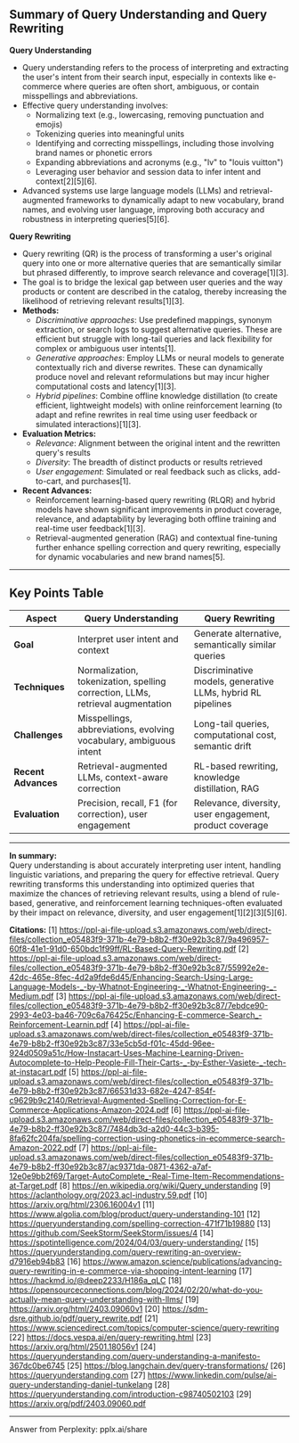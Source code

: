 ## Summary of Query Understanding and Query Rewriting

**Query Understanding**

- Query understanding refers to the process of interpreting and extracting the user's intent from their search input, especially in contexts like e-commerce where queries are often short, ambiguous, or contain misspellings and abbreviations.
- Effective query understanding involves:
  - Normalizing text (e.g., lowercasing, removing punctuation and emojis)
  - Tokenizing queries into meaningful units
  - Identifying and correcting misspellings, including those involving brand names or phonetic errors
  - Expanding abbreviations and acronyms (e.g., "lv" to "louis vuitton")
  - Leveraging user behavior and session data to infer intent and context[2][5][6].
- Advanced systems use large language models (LLMs) and retrieval-augmented frameworks to dynamically adapt to new vocabulary, brand names, and evolving user language, improving both accuracy and robustness in interpreting queries[5][6].

**Query Rewriting**

- Query rewriting (QR) is the process of transforming a user's original query into one or more alternative queries that are semantically similar but phrased differently, to improve search relevance and coverage[1][3].
- The goal is to bridge the lexical gap between user queries and the way products or content are described in the catalog, thereby increasing the likelihood of retrieving relevant results[1][3].
- **Methods:**
  - *Discriminative approaches*: Use predefined mappings, synonym extraction, or search logs to suggest alternative queries. These are efficient but struggle with long-tail queries and lack flexibility for complex or ambiguous user intents[1].
  - *Generative approaches*: Employ LLMs or neural models to generate contextually rich and diverse rewrites. These can dynamically produce novel and relevant reformulations but may incur higher computational costs and latency[1][3].
  - *Hybrid pipelines*: Combine offline knowledge distillation (to create efficient, lightweight models) with online reinforcement learning (to adapt and refine rewrites in real time using user feedback or simulated interactions)[1][3].
- **Evaluation Metrics:**
  - *Relevance*: Alignment between the original intent and the rewritten query's results
  - *Diversity*: The breadth of distinct products or results retrieved
  - *User engagement*: Simulated or real feedback such as clicks, add-to-cart, and purchases[1].
- **Recent Advances:**
  - Reinforcement learning-based query rewriting (RLQR) and hybrid models have shown significant improvements in product coverage, relevance, and adaptability by leveraging both offline training and real-time user feedback[1][3].
  - Retrieval-augmented generation (RAG) and contextual fine-tuning further enhance spelling correction and query rewriting, especially for dynamic vocabularies and new brand names[5].

---

## Key Points Table

| Aspect               | Query Understanding                                  | Query Rewriting                                   |
|----------------------|-----------------------------------------------------|---------------------------------------------------|
| **Goal**             | Interpret user intent and context                    | Generate alternative, semantically similar queries |
| **Techniques**       | Normalization, tokenization, spelling correction, LLMs, retrieval augmentation | Discriminative models, generative LLMs, hybrid RL pipelines |
| **Challenges**       | Misspellings, abbreviations, evolving vocabulary, ambiguous intent | Long-tail queries, computational cost, semantic drift |
| **Recent Advances**  | Retrieval-augmented LLMs, context-aware correction  | RL-based rewriting, knowledge distillation, RAG    |
| **Evaluation**       | Precision, recall, F1 (for correction), user engagement | Relevance, diversity, user engagement, product coverage |

---

**In summary:**  
Query understanding is about accurately interpreting user intent, handling linguistic variations, and preparing the query for effective retrieval. Query rewriting transforms this understanding into optimized queries that maximize the chances of retrieving relevant results, using a blend of rule-based, generative, and reinforcement learning techniques-often evaluated by their impact on relevance, diversity, and user engagement[1][2][3][5][6].

**Citations:**
[1] https://ppl-ai-file-upload.s3.amazonaws.com/web/direct-files/collection_e05483f9-371b-4e79-b8b2-ff30e92b3c87/9a496957-60f8-41e1-91d0-650bdc1f99ff/RL-Based-Query-Rewriting.pdf
[2] https://ppl-ai-file-upload.s3.amazonaws.com/web/direct-files/collection_e05483f9-371b-4e79-b8b2-ff30e92b3c87/55992e2e-42dc-465e-8fec-4d2a9fde6d45/Enhancing-Search-Using-Large-Language-Models-_-by-Whatnot-Engineering-_-Whatnot-Engineering-_-Medium.pdf
[3] https://ppl-ai-file-upload.s3.amazonaws.com/web/direct-files/collection_e05483f9-371b-4e79-b8b2-ff30e92b3c87/7ebdce90-2993-4e03-ba46-709c6a76425c/Enhancing-E-commerce-Search_-Reinforcement-Learnin.pdf
[4] https://ppl-ai-file-upload.s3.amazonaws.com/web/direct-files/collection_e05483f9-371b-4e79-b8b2-ff30e92b3c87/33e5cb5d-f01c-45dd-96ee-924d0509a51c/How-Instacart-Uses-Machine-Learning-Driven-Autocomplete-to-Help-People-Fill-Their-Carts-_-by-Esther-Vasiete-_-tech-at-instacart.pdf
[5] https://ppl-ai-file-upload.s3.amazonaws.com/web/direct-files/collection_e05483f9-371b-4e79-b8b2-ff30e92b3c87/66531d33-682e-4247-854f-c9629b9c2140/Retrieval-Augmented-Spelling-Correction-for-E-Commerce-Applications-Amazon-2024.pdf
[6] https://ppl-ai-file-upload.s3.amazonaws.com/web/direct-files/collection_e05483f9-371b-4e79-b8b2-ff30e92b3c87/7484db3d-a2d0-44c3-b395-8fa62fc204fa/spelling-correction-using-phonetics-in-ecommerce-search-Amazon-2022.pdf
[7] https://ppl-ai-file-upload.s3.amazonaws.com/web/direct-files/collection_e05483f9-371b-4e79-b8b2-ff30e92b3c87/ac9371da-0871-4362-a7af-12e0e9bb2f69/Target-AutoComplete_-Real-Time-Item-Recommendations-at-Target.pdf
[8] https://en.wikipedia.org/wiki/Query_understanding
[9] https://aclanthology.org/2023.acl-industry.59.pdf
[10] https://arxiv.org/html/2306.16004v1
[11] https://www.algolia.com/blog/product/query-understanding-101
[12] https://queryunderstanding.com/spelling-correction-471f71b19880
[13] https://github.com/SeekStorm/SeekStorm/issues/4
[14] https://spotintelligence.com/2024/04/03/query-understanding/
[15] https://queryunderstanding.com/query-rewriting-an-overview-d7916eb94b83
[16] https://www.amazon.science/publications/advancing-query-rewriting-in-e-commerce-via-shopping-intent-learning
[17] https://hackmd.io/@deep2233/H186a_qLC
[18] https://opensourceconnections.com/blog/2024/02/20/what-do-you-actually-mean-query-understanding-with-llms/
[19] https://arxiv.org/html/2403.09060v1
[20] https://sdm-dsre.github.io/pdf/query_rewrite.pdf
[21] https://www.sciencedirect.com/topics/computer-science/query-rewriting
[22] https://docs.vespa.ai/en/query-rewriting.html
[23] https://arxiv.org/html/2501.18056v1
[24] https://queryunderstanding.com/query-understanding-a-manifesto-367dc0be6745
[25] https://blog.langchain.dev/query-transformations/
[26] https://queryunderstanding.com
[27] https://www.linkedin.com/pulse/ai-query-understanding-daniel-tunkelang
[28] https://queryunderstanding.com/introduction-c98740502103
[29] https://arxiv.org/pdf/2403.09060.pdf

---
Answer from Perplexity: pplx.ai/share
